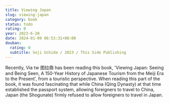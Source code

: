 ```yaml
---
title: Viewing Japan
slug: viewing-japan
category: book
status: todo
rating: 0
year: 2023-6-20
date: 2024-01-09 06:53:31+08:00
douban:
  rating: 0
  subtitle: Soji Uchida / 2023 / This Side Publishing
---
```


Recently, Via tw 图拉鼎 has been reading this book, 'Viewing Japan: Seeing and Being Seen, A 150-Year History of Japanese Tourism from the Meiji Era to the Present', from a touristic perspective. When reading this part of the book, it was found fascinating that while China (Qing Dynasty) at that time established the passport system, allowing foreigners to travel to China, Japan (the Shogunate) firmly refused to allow foreigners to travel in Japan.
